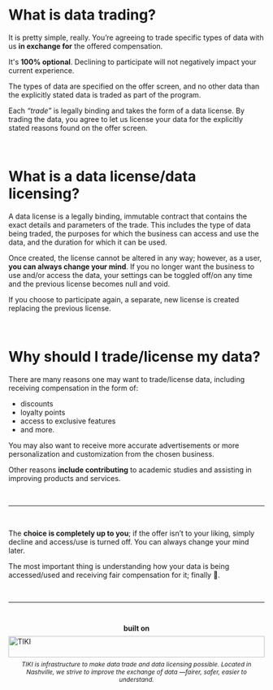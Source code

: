 # What is data trading?
It is pretty simple, really. You’re agreeing to trade specific types of data with us **in exchange for** the offered compensation.

It's **100% optional**. Declining to participate will not negatively impact your current experience.

The types of data are specified on the offer screen, and no other data than the explicitly stated data is traded as part of the program.

Each _“trade”_ is legally binding and takes the form of a data license. By trading the data, you agree to let us license your data for the explicitly stated reasons found on the offer screen.

<br />

# What is a data license/data licensing?

A data license is a legally binding, immutable contract that contains the exact details and parameters of the trade. This includes the type of data being traded, the purposes for which the business can access and use the data, and the duration for which it can be used.

Once created, the license cannot be altered in any way; however, as a user, **you can always change your mind**. If you no longer want the business to use and/or access the data, your settings can be toggled off/on any time and the previous license becomes null and void.

If you choose to participate again, a separate, new license is created replacing the previous license.

<br />

# Why should I trade/license my data?

There are many reasons one may want to trade/license data, including receiving compensation in the form of:
- discounts
- loyalty points
- access to exclusive features
- and more.

You may also want to receive more accurate advertisements or more personalization and customization from the chosen business.

Other reasons **include contributing** to academic studies and assisting in improving products and services.

<br />

---

<br />

The **choice is completely up to you**; if the offer isn’t to your liking, simply decline and access/use is turned off. You can always change your mind later.

The most important thing is understanding how your data is being accessed/used and receiving fair compensation for it; finally 🥳.

<br />

---

<div style="margin: 3em 0;">
    <strong style="text-align: center; margin-bottom: 0.5em; display: block">built on</strong>
    <a href="https://mytiki.com">
        <img alt="TIKI" src="https://cdn.mytiki.com/assets/icon-logo.svg"
        style="height:3em; margin: auto; width: 100%;">
    </a>
    <div style="font-size: .75rem; font-style: italic; margin-top: 0.5em; text-align: center">
        TIKI is infrastructure to make data trade and data licensing possible. Located in Nashville, we strive to improve the exchange of data —fairer, safer, easier to understand.
    </div>
</div>

